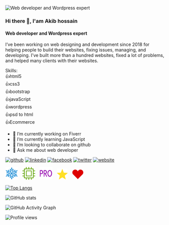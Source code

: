 ![Web developer and Wordpress expert]( https://scontent.fcgp7-1.fna.fbcdn.net/v/t39.30808-6/282216009_154085727160194_8505638267372734390_n.png?_nc_cat=111&ccb=1-7&_nc_sid=e3f864&_nc_eui2=AeGgXnOniRA_infw8lSr09Ub5pSjEiybKPfmlKMSLJso9w5A-rr_FFeblaA-xbbg_V2gD71fYZj0QVU5r4BN3qFH&_nc_ohc=gNP5cbakddcAX8iYUvc&_nc_ht=scontent.fcgp7-1.fna&oh=00_AT8hNkjigVAkF5hpCLdUIm-xQhy4kGDgD_6mMRNeW6cE_w&oe=6293ED50)

### Hi there 👋, I'am Akib hossain
#### Web developer and Wordpress expert

I’ve been working on web designing and development since 2018 for helping people to build their websites, fixing issues, managing, and developing. I’ve built more than a hundred websites, fixed a lot of problems, and helped many clients with their websites.


Skills:  <br/> 👍html5 <br/> 👍css3  <br/> 👍bootstrap  <br/> 👍javaScript  <br/> 👍wordpress  <br/> 👍psd to html  <br/>👍Ecommerce 

- 🔭 I’m currently working on Fiverr 
- 🌱 I’m currently learning JavaScript 
- 👯 I’m looking to collaborate on github 
- 💬 Ask me about web developer 


[<img src='https://cdn.jsdelivr.net/npm/simple-icons@3.0.1/icons/github.svg' alt='github' height='40'>](https://github.com/https://github.com/Akib5/Akib5)  [<img src='https://cdn.jsdelivr.net/npm/simple-icons@3.0.1/icons/linkedin.svg' alt='linkedin' height='40'>](https://www.linkedin.com/in/https://www.linkedin.com/in/m-r-akib-760130216//)  [<img src='https://cdn.jsdelivr.net/npm/simple-icons@3.0.1/icons/facebook.svg' alt='facebook' height='40'>](https://www.facebook.com/https://www.facebook.com/md.akib.470)  [<img src='https://cdn.jsdelivr.net/npm/simple-icons@3.0.1/icons/twitter.svg' alt='twitter' height='40'>](https://twitter.com/https://twitter.com/MRAkib07541169)  [<img src='https://cdn.jsdelivr.net/npm/simple-icons@3.0.1/icons/icloud.svg' alt='website' height='40'>](mr-akib.xyz)  

<a href='https://archiveprogram.github.com/'><img src='https://raw.githubusercontent.com/acervenky/animated-github-badges/master/assets/acbadge.gif' width='40' height='40'></a> <a href='https://docs.github.com/en/developers'><img src='https://raw.githubusercontent.com/acervenky/animated-github-badges/master/assets/devbadge.gif' width='40' height='40'></a> <a href='https://github.com/pricing'><img src='https://raw.githubusercontent.com/acervenky/animated-github-badges/master/assets/pro.gif' width='40' height='40'></a> <a href='https://stars.github.com/'><img src='https://raw.githubusercontent.com/acervenky/animated-github-badges/master/assets/starbadge.gif' width='35' height='35'></a> <a href='https://docs.github.com/en/github/supporting-the-open-source-community-with-github-sponsors'><img src='https://raw.githubusercontent.com/acervenky/animated-github-badges/master/assets/sponsorbadge.gif' width='35' height='35'></a> 

[![Top Langs](https://github-readme-stats.vercel.app/api/top-langs/?username=https://github.com/Akib5/Akib5)](https://github.com/anuraghazra/github-readme-stats)

![GitHub stats](https://github-readme-stats.vercel.app/api?username=https://github.com/Akib5/Akib5&show_icons=true&count_private=true)  

![GitHub Activity Graph](https://activity-graph.herokuapp.com/graph?username=https://github.com/Akib5/Akib5)  

![Profile views](https://gpvc.arturio.dev/https://github.com/Akib5/Akib5)  
